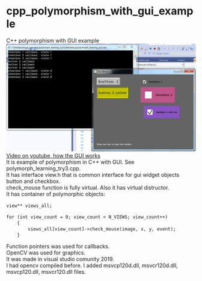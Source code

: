 # cpp_polymorphism_with_gui_example
C++ polymorphism with GUI example
![shcreenshot image](/pictures/screenshot1.png)  
[Video on youtube, how the GUI works](https://www.youtube.com/watch?v=rT4yF9uXxYo)  
It is example of polymorphism in C++ with GUI. See polymorph_learning_try3.cpp.  
It has interface view.h that is common interface for gui widget objects button and checkbox.  
check_mouse function is fully virtual. Also it has virtual distructor.  
It has container of polymorphic objects:  
```
view** views_all;
```
```
for (int view_count = 0; view_count < N_VIEWS; view_count++)
	{
		views_all[view_count]->check_mouse(image, x, y, event);
	}
```
Function pointers was used for callbacks.  
OpenCV was used for graphics.  
It was made in visual studio comunity 2019.  
I had opencv compiled before. I added msvcp120d.dll, msvcr120d.dll, msvcp120.dll, msvcr120.dll files.  

